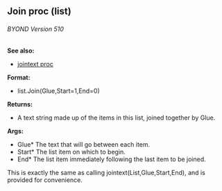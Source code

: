 ## Join proc (list) 
###### BYOND Version 510
**See also:**
*   [jointext proc](/proc/jointext)
<!-- -->
**Format:**
*   list.Join(Glue,Start=1,End=0)
<!-- -->
**Returns:**
*   A text string made up of the items in this list, joined together by
    Glue.
<!-- -->
**Args:**
*   Glue* The text that will go between each item.
*   Start* The list item on which to begin.
*   End* The list item immediately following the last item to be joined.


This is exactly the same as calling
jointext(List,Glue,Start,End), and is provided for convenience.